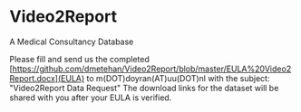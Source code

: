 # Video2Report
A Medical Consultancy Database

Please fill and send us the completed [https://github.com/dmetehan/Video2Report/blob/master/EULA%20Video2Report.docx](EULA) to m(DOT)doyran(AT)uu(DOT)nl with the subject: "Video2Report Data Request"
The download links for the dataset will be shared with you after your EULA is verified.

